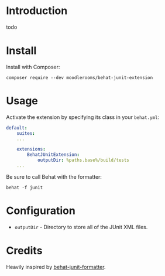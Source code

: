 # Introduction

todo

# Install

Install with Composer:

    composer require --dev moodlerooms/behat-junit-extension

# Usage

Activate the extension by specifying its class in your `behat.yml`:

```yaml
default:
    suites:
    ...

    extensions:
        BehatJUnitExtension:
            outputDir: %paths.base%/build/tests
    ...
```

Be sure to call Behat with the formatter:

    behat -f junit

# Configuration

* `outputDir` - Directory to store all of the JUnit XML files.

# Credits

Heavily inspired by [behat-junit-formatter](https://github.com/j-arnaiz/behat-junit-formatter).